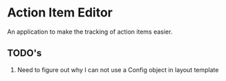 # Action Item Editor
An application to make the tracking of action items easier.

## TODO's
1. Need to figure out why I can not use a Config object in layout template

